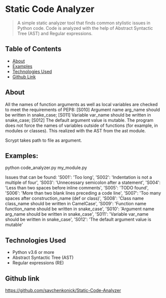 # Static Code Analyzer
> A simple static analyzer tool that finds common stylistic issues in Python code.
Code is analyzed with the help of Abstract Syntactic Tree (AST)
and Regular expressions.

## Table of Contents
* [About](#About)
* [Examples](#Examples)
* [Technologies Used](#technologies-)
* [Github Link](#Github-link)


## About
All the names of function arguments as well as local variables are checked to meet the requirements of PEP8:
[S010] Argument name arg_name should be written in snake_case;
[S011] Variable var_name should be written in snake_case;
[S012] The default argument value is mutable.
The program does not force the names of variables outside of functions (for example, in modules or classes). This realized with the AST from the ast module.

Scrypt takes path to file as argument.

## Examples:
python code_analyzer.py my_module.py

Issues that can be found:
'S001': 'Too long',
'S002': 'Indentation is not a multiple of four',
'S003': 'Unnecessary semicolon after a statement',
'S004': 'Less than two spaces before inline comments',
'S005': 'TODO found',
'S006': 'More than two blank lines preceding a code line',
'S007': 'Too many spaces after construction_name (def or class)',
'S008': 'Class name class_name should be written in CamelCase',
'S009': 'Function name function_name should be written in snake_case',
'S010': 'Argument name arg_name should be written in snake_case',
'S011': 'Variable var_name should be written in snake_case',
'S012': 'The default argument value is mutable'

## Technologies Used
- Python v3.6 or more
- Abstract Syntactic Tree (AST)
- Regular expressions (RE)

## Github link
https://github.com/savchenkonick/Static-Code-Analyzer
